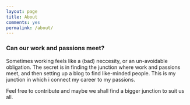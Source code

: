 ```yaml
---
layout: page
title: About
comments: yes
permalink: /about/
---
```



### Can our work and passions meet?

Sometimes working feels like a (bad) neccesity, or an un-avoidable obligation. The secret is in finding the junction where work and passions meet, and then setting up a blog to find like-minded people. This is my junction in which i connect my career to my passions. 

Feel free to contribute and maybe we shall find a bigger junction to suit us all.



